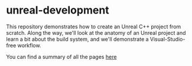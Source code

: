 # unreal-development
This repository demonstrates how to create an Unreal C++ project from scratch. Along the way, we'll look at the anatomy of an Unreal project and learn a bit about the build system, and we'll demonstrate a Visual-Studio-free workflow.

You can find a summary of all the pages [here](./src/SUMMARY.md)